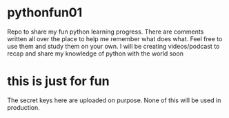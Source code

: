 # pythonfun01
 Repo to share my fun python learning progress. There are comments written all over the place
to help me remember what does what.
Feel free to use them and study them on your own.
I will be creating videos/podcast to recap and share my knowledge of python with the world
soon


# this is just for fun
The secret keys here are uploaded on purpose. None of this will be used in production.